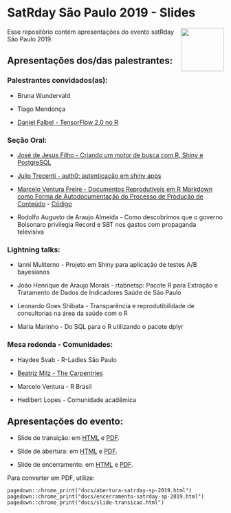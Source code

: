 # SatRday São Paulo 2019 - Slides

<img src="https://raw.githubusercontent.com/satRdays/saopaulo2019_slides/master/docs/img/satrdaysp.png" height="100"  align="right">

Esse repositório contém apresentações do evento satRday São Paulo 2019.


## Apresentações dos/das palestrantes:

### Palestrantes convidados(as):

-  Bruna Wundervald

- Tiago Mendonça

- [Daniel Falbel - TensorFlow 2.0 no R](https://dfalbel.github.io/talks/2019-11-satrday)

### Seção Oral:
- [José de Jesus Filho - Criando um motor de busca com R, Shiny e PostgreSQL](https://jjesusfilho.github.io/FullTextSearch/)

- [Julio Trecenti - auth0: autenticação em shiny apps](https://jtrecenti.github.io/slides/satrday/)

- [Marcelo Ventura Freire - Documentos Reprodutíveis em R Markdown como Forma de Autodocumentação do Processo de Produção de Conteúdo](https://satrdays.github.io/saopaulo2019_slides//slides_talks/marcelo_ventura.html#1) - [Código](https://github.com/zyxdef/DoctoReprodutRMarkdown)

- Rodolfo Augusto de Araujo Almeida - Como descobrimos que o governo Bolsonaro privilegia Record e SBT nos gastos com propaganda televisiva



### Lightning talks:

- Ianní Muliterno - Projeto em Shiny para aplicação de testes A/B bayesianos

- João Henrique de Araujo Morais - rtabnetsp: Pacote R para Extração e Tratamento de Dados de Indicadores Saúde de São Paulo

- Leonardo Goes Shibata - Transparência e reprodutibilidade de consultorias na área da saúde com o R

- Maria Marinho - Do SQL para o R utilizando o pacote dplyr


### Mesa redonda - Comunidades:

- Haydee Svab - R-Ladies São Paulo 

- [Beatriz Milz - The Carpentries](https://beatrizmilz.github.io/slides_satRday_Carpentries/)

- Marcelo Ventura - R Brasil

- Hedibert Lopes - Comunidade acadêmica


## Apresentações do evento:

- Slide de transição: em [HTML](https://satRdays.github.io/saopaulo2019_slides/slide-transicao.html) e [PDF](https://satRdays.github.io/saopaulo2019_slides/slide-transicao.pdf).


- Slide de abertura: em [HTML](https://satRdays.github.io/saopaulo2019_slides/abertura-satrday-sp-2019.html) e [PDF](https://satRdays.github.io/saopaulo2019_slides/abertura-satrday-sp-2019.pdf).


- Slide de encerramento: em [HTML](https://satRdays.github.io/saopaulo2019_slides/encerramento-satrday-sp-2019.html) e [PDF](https://satRdays.github.io/saopaulo2019_slides/encerramento-satrday-sp-2019.pdf).

Para converter em PDF, utilize:

```
pagedown::chrome_print("docs/abertura-satrday-sp-2019.html")
pagedown::chrome_print("docs/encerramento-satrday-sp-2019.html")
pagedown::chrome_print("docs/slide-transicao.html")
```
